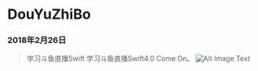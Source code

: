 # DouYuZhiBo
### 2018年2月26日
> 学习斗鱼直播Swift
学习斗鱼直播Swift4.0  Come On。
![Alt Image Text](DouYuZhiBo/DouYuZhiBo/DouYuZhiBo/Assets.xcassets/LaunchImage.launchimage/LaunchImage@2x.png )
